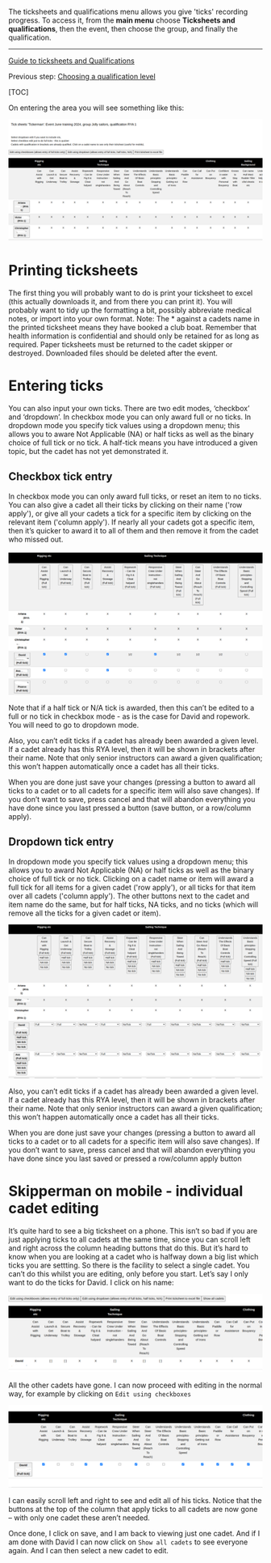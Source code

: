 The ticksheets and qualifications menu allows you give 'ticks' recording progress. 
To access it, from the **main menu** choose **Ticksheets and qualifications**, then the event, then choose the group, and finally the qualification.
___

[Guide to ticksheets and Qualifications](ticksheets_and_qualifications_guide.md)

Previous step: [Choosing a qualification level](ticksheets_levels_help.md)

[TOC]

On entering the area you will see something like this:

![ticksheet_entry1.png](/static/ticksheet_entry1.png)

# Printing ticksheets

The first thing you will probably want to do is print your ticksheet to excel (this actually downloads it, and from there you can print it). You will probably want to tidy up the formatting a bit, possibly abbreviate medical notes, or import into your own format. Note: The * against a cadets name in the printed ticksheet means they have booked a club boat. Remember that health information is confidential and should only be retained for as long as required. Paper ticksheets must be returned to the cadet skipper or destroyed. Downloaded files should be deleted after the event.

# Entering ticks

You can also input your own ticks. There are two edit modes, ‘checkbox’ and ‘dropdown’. In checkbox mode you can only award full or no ticks. In dropdown mode you specify tick values using a dropdown menu; this allows you to aware Not Applicable (NA) or half ticks as well as the binary choice of full tick or no tick. A half-tick means you have introduced a given topic, but the cadet has not yet demonstrated it.

## Checkbox tick entry

In checkbox mode you can only award full ticks, or reset an item to no ticks. You can also give a cadet all their ticks by clicking on their name ('row apply'), or give all your cadets a tick for a specific item by clicking on the relevant item ('column apply'). If nearly all your cadets got a specific item, then it’s quicker to award it to all of them and then remove it from the cadet who missed out.

![ticksheet_entry2.png](/static/ticksheet_entry2.png)

Note that if a half tick or N/A tick is awarded, then this can’t be edited to a full or no tick in checkbox mode - as is the case for David and ropework. You will need to go to dropdown mode. 

Also, you can’t edit ticks if a cadet has already been awarded a given level. If a cadet already has this RYA level, then it will be shown in brackets after their name. Note that only senior instructors can award a given qualification; this won’t happen automatically once a cadet has all their ticks. 

When you are done just save your changes (pressing a button to award all ticks to a cadet or to all cadets for a specific item will also save changes). If you don’t want to save, press cancel and that will abandon everything you have done since you last pressed a button (save button, or a row/column apply).


## Dropdown tick entry

In dropdown mode you specify tick values using a dropdown menu; this allows you to award Not Applicable (NA) or half ticks as well as the binary choice of full tick or no tick. Clicking on a cadet name or item will award a full tick for all items for a given cadet ('row apply'), or all ticks for that item over all cadets ('column apply'). The other buttons next to the cadet and item name do the same, but for half ticks, NA ticks, and no ticks (which will remove all the ticks for a given cadet or item).

![ticksheet_entry3.png](/static/ticksheet_entry3.png)

Also, you can’t edit ticks if a cadet has already been awarded a given level. If a cadet already has this RYA level, then it will be shown in brackets after their name. Note that only senior instructors can award a given qualification; this won’t happen automatically once a cadet has all their ticks. 

When you are done just save your changes (pressing a button to award all ticks to a cadet or to all cadets for a specific item will also save changes). If you don’t want to save, press cancel and that will abandon everything you have done since you last saved or pressed a row/column apply button


# Skipperman on mobile - individual cadet editing

It’s quite hard to see a big ticksheet on a phone. This isn’t so bad if you are just applying ticks to all cadets at the same time, since you can scroll left and right across the column heading buttons that do this. But it’s hard to know when you are looking at a cadet who is halfway down a big list which ticks you are settting. So there is the facility to select a single cadet. You can’t do this whilst you are editing, only before you start. Let’s say I only want to do the ticks for David. I click on his name:

![ticksheet_entry4.png](/static/ticksheet_entry4.png)

All the other cadets have gone. I can now proceed with editing in the normal way, for example by clicking on `Edit using checkboxes`

![ticksheet_entry5.png](/static/ticksheet_entry5.png)

I can easily scroll left and right to see and edit all of his ticks. Notice that the buttons at the top of the column that apply ticks to all cadets are now gone – with only one cadet these aren’t needed. 

Once done, I click on save, and I am back to viewing just one cadet. And if I am done with David I can now click on `Show all cadets` to see everyone again. And I can then select a new cadet to edit.
